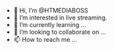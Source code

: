 - 👋 Hi, I’m @HTMEDIABOSS
- 👀 I’m interested in live streaming.
- 🌱 I’m currently learning ...
- 💞️ I’m looking to collaborate on ...
- 📫 How to reach me ...

<!---
HTMEDIABOSS/HTMEDIABOSS is a ✨ special ✨ repository because its `README.md` (this file) appears on your GitHub profile.
You can click the Preview link to take a look at your changes.
--->
